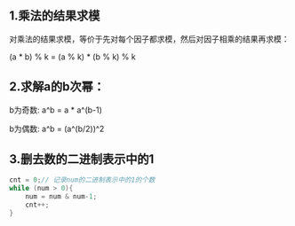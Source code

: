 ## 1.乘法的结果求模
对乘法的结果求模，等价于先对每个因子都求模，然后对因子相乘的结果再求模：

(a * b) % k = (a % k) * (b % k) % k

## 2.求解a的b次幂：

b为奇数: a^b = a * a^(b-1)

b为偶数: a^b = (a^(b/2))^2

## 3.删去数的二进制表示中的1
```c++
cnt = 0;// 记录num的二进制表示中的1的个数
while (num > 0){
    num = num & num-1;
    cnt++;
}
```
